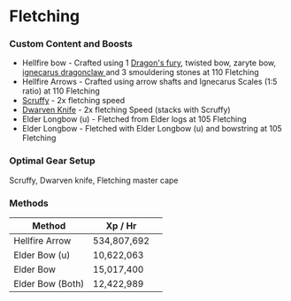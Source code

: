 # Fletching

### Custom Content and Boosts

* Hellfire bow - Crafted using 1 [Dragon's fury](herblore.md#custom-items-and-content), twisted bow, zaryte bow, [ignecarus dragonclaw ](../bosses/ignecarus.md#loot)and 3 smouldering stones at 110 Fletching
* Hellfire Arrows - Crafted using arrow shafts and Ignecarus Scales (1:5 ratio) at 110 Fletching
* [Scruffy](https://bso-wiki.oldschool.gg/custom-items/pets) - 2x fletching speed
* [Dwarven Knife](https://bso-wiki.oldschool.gg/custom-items/equippables#dwarven-equipment) - 2x fletching Speed (stacks with Scruffy)
* Elder Longbow (u) - Fletched from Elder logs at 105 Fletching
* Elder Longbow - Fletched with Elder Longbow (u) and bowstring at 105 Fletching

### Optimal Gear Setup

Scruffy, Dwarven knife, Fletching master cape

### Methods

| Method           | Xp / Hr     |   |
| ---------------- | ----------- | - |
| Hellfire Arrow   | 534,807,692 |   |
| Elder Bow (u)    | 10,622,063  |   |
| Elder Bow        | 15,017,400  |   |
| Elder Bow (Both) | 12,422,989  |   |

